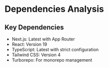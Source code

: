 # Dependencies Analysis

## Key Dependencies
- Next.js: Latest with App Router
- React: Version 19
- TypeScript: Latest with strict configuration
- Tailwind CSS: Version 4
- Turborepo: For monorepo management
